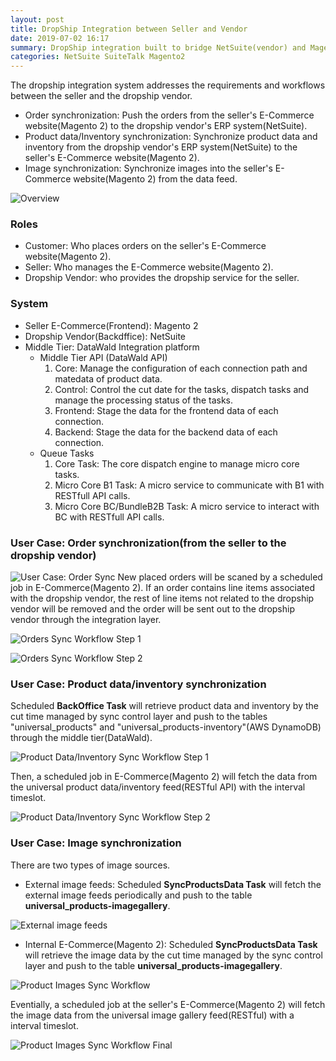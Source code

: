 ```yaml
---
layout: post
title: DropShip Integration between Seller and Vendor
date: 2019-07-02 16:17
summary: DropShip integration built to bridge NetSuite(vendor) and Magento 2(seller).
categories: NetSuite SuiteTalk Magento2
---
```


The dropship integration system addresses the requirements and workflows between the seller and the dropship vendor.
* Order synchronization: Push the orders from the seller's E-Commerce website(Magento 2) to the dropship vendor's ERP system(NetSuite).
* Product data/Inventory synchronization: Synchronize product data and inventory from the dropship vendor's ERP system(NetSuite) to the seller's E-Commerce website(Magento 2).
* Image synchronization: Synchronize images into the seller's E-Commerce website(Magento 2) from the data feed.

![Overview](/images/2019-10-10_22-55-15.png)

### Roles
* Customer: Who places orders on the seller's E-Commerce website(Magento 2).
* Seller: Who manages the E-Commerce website(Magento 2).
* Dropship Vendor: who provides the dropship service for the seller.

### System
* Seller E-Commerce(Frontend): Magento 2
* Dropship Vendor(Backdffice): NetSuite
* Middle Tier: DataWald Integration platform
    - Middle Tier API (DataWald API)
        1. Core: Manage the configuration of each connection path and matedata of product data.
        2. Control: Control the cut date for the tasks, dispatch tasks and manage the processing status of the tasks.
        3. Frontend: Stage the data for the frontend data of each connection.
        4. Backend: Stage the data for the backend data of each connection.
    - Queue Tasks
        1. Core Task: The core dispatch engine to manage micro core tasks.
        2. Micro Core B1 Task: A micro service to communicate with B1 with RESTfull API calls.
        3. Micro Core BC/BundleB2B Task: A micro service to interact with BC with RESTfull API calls.

### User Case: Order synchronization(from the seller to the dropship vendor) 
![User Case: Order Sync](/images/2019-07-05_16-18-32.png)
New placed orders will be scaned by a scheduled job in E-Commerce(Magento 2).  If an order contains line items associated with the dropship vendor, the rest of line items not related to the dropship vendor will be removed and the order will be sent out to the dropship vendor through the integration layer.

![Orders Sync Workflow Step 1](/images/2019-10-10_23-01-00.png)

![Orders Sync Workflow Step 2](/images/2019-10-10_23-01-28.png)

### User Case: Product data/inventory synchronization
Scheduled **BackOffice Task** will retrieve product data and inventory by the cut time managed by sync control layer and push to the tables "universal_products" and "universal_products-inventory"(AWS DynamoDB) through the middle tier(DataWald).

![Product Data/Inventory Sync Workflow Step 1](/images/2019-10-10_23-19-39.png)

Then, a scheduled job in E-Commerce(Magento 2) will fetch the data from the universal product data/inventory feed(RESTful API) with the interval timeslot.

![Product Data/Inventory Sync Workflow Step 2](/images/2019-10-10_23-20-41.png)

### User Case: Image synchronization
There are two types of image sources.

* External image feeds: Scheduled **SyncProductsData Task** will fetch the external image feeds periodically and push to the table **universal_products-imagegallery**.

![External image feeds](/images/2019-10-10_23-24-07.png)

* Internal E-Commerce(Magento 2): Scheduled **SyncProductsData Task** will retrieve the image data by the cut time managed by the sync control layer and push to the table **universal_products-imagegallery**.

![Product Images Sync Workflow](/images/2019-10-10_23-24-25.png)

Eventially, a scheduled job at the seller's E-Commerce(Magento 2) will fetch the image data from the universal image gallery feed(RESTful) with a interval timeslot.

![Product Images Sync Workflow Final](/images/2019-10-10_23-24-37.png)


